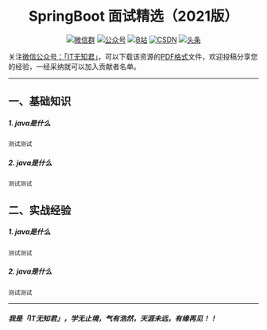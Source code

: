 <h1 align="center">SpringBoot 面试精选（2021版）</h1>
<p align="center">
<p align="center">
  <a href="https://img-blog.csdnimg.cn/20201222174505289.jpg" target="_blank"><img src="https://img.shields.io/badge/weChat-微信群-blue.svg" alt="微信群"></a>
  <a href="https://img-blog.csdnimg.cn/20201222174505289.jpg" target="_blank"><img src="https://img.shields.io/badge/%E5%85%AC%E4%BC%97%E5%8F%B7-IT无知君-green.svg" alt="公众号"></a>
  <a href="https://space.bilibili.com/616743906"><img src="https://img.shields.io/badge/bilibili-哔哩哔哩-critical" alt="B站"></a>
  <a href="https://jiming.blog.csdn.net" target="_blank"><img src="https://img.shields.io/badge/csdn-CSDN-important.svg" alt="CSDN"></a>
  <a href="https://www.toutiao.com/c/user/token/MS4wLjABAAAAXazl8Yq1wrLrYs4PwJiudL4bbm-9ClLU4P-RuUZHKQ0/" target="_blank"><img src="https://img.shields.io/badge/toutiao-%E5%A4%B4%E6%9D%A1-red.svg" alt="头条"></a>
</p>

关注[微信公众号：「IT无知君」](https://img-blog.csdnimg.cn/20201222174505289.jpg)，可以下载该资源的[PDF格式]()文件，欢迎投稿分享您的经验，一经采纳就可以加入贡献者名单。

---
## 一、基础知识

##### 1. java是什么
    测试测试
##### 2. java是什么
    测试测试

## 二、实战经验
##### 1. java是什么
    测试测试
##### 2. java是什么
    测试测试

---
 ##### 我是「IT无知君」，学无止境，气有浩然，天涯未远，有缘再见！！
